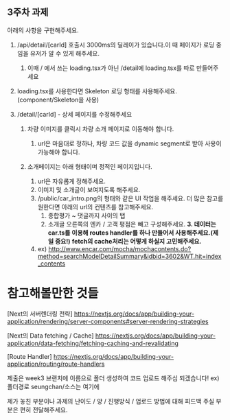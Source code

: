 ## 3주차 과제

아래의 사항을 구현해주세요.

1. /api/detail/[carId] 호출시 3000ms의 딜레이가 있습니다.이 때 페이지가 로딩 중임을 유저가 알 수 있게 해주세요.
   1. 이때 / 에서 쓰는 loading.tsx가 아닌 /detail에 loading.tsx를 따로 만들어주세요
2. loading.tsx를 사용한다면 Skeleton 로딩 형태를 사용해주세요.(component/Skeleton을 사용)
3. /detail/[carId] - 상세 페이지를 수정해주세요

   1. 차량 이미지를 클릭시 차량 소개 페이지로 이동해야 합니다.

      1. url은 마음대로 정하나, 차량 코드 값을 dynamic segment로 받아 사용이 가능해야 합니다.

   2. 소개페이지는 아래 형태이며 정적인 페이지입니다.

      1. url은 자유롭게 정해주세요.
      2. 이미지 및 소개글이 보여지도록 해주세요.
      3. /public/car_intro.png의 형태와 같은 UI 작업을 해주세요. 더 많은 참고를 원한다면 아래의 url의 컨텐츠를 참고해주세요.
         1. 종합평가 ~ 댓글까지 사이의 탭
         2. 소개글 오른쪽의 엔카 / 고객 평점은 빼고 구성해주세요.
            **3. 데이터는 car.ts를 이용해 routes handler를 하나 만들어서 사용해주세요.(제일 중요!)**
            **fetch의 cache처리는 어떻게 하실지 고민해주세요.**
      4. ex) http://www.encar.com/mocha/mochacontents.do?method=searchModelDetailSummary&idbid=3602&WT.hit=index_contents

# 참고해볼만한 것들

[Next의 서버렌더링 전략] https://nextjs.org/docs/app/building-your-application/rendering/server-components#server-rendering-strategies

[Next의 Data fetching / Cache] https://nextjs.org/docs/app/building-your-application/data-fetching/fetching-caching-and-revalidating

[Route Handler] https://nextjs.org/docs/app/building-your-application/routing/route-handlers


제출은
week3 브랜치에
이름으로 폴더 생성하여 코드 업로드 해주심 되겠습니다!
ex)  폴더경로 seungchan/소스는 여기에 

제가 놓친 부분이나 과제의 난이도 / 양 / 진행방식 / 업로드 방법에 대해 피드백 주실 부분은 편히 전달해주세요.
